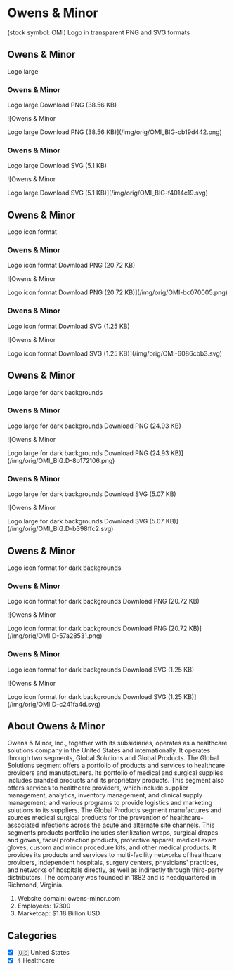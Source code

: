# Owens & Minor

 (stock symbol: OMI) Logo in transparent PNG and SVG formats

## Owens & Minor

 Logo large

### Owens & Minor

 Logo large Download PNG (38.56 KB)

![Owens & Minor

 Logo large Download PNG (38.56 KB)](/img/orig/OMI_BIG-cb19d442.png)

### Owens & Minor

 Logo large Download SVG (5.1 KB)

![Owens & Minor

 Logo large Download SVG (5.1 KB)](/img/orig/OMI_BIG-f4014c19.svg)

## Owens & Minor

 Logo icon format

### Owens & Minor

 Logo icon format Download PNG (20.72 KB)

![Owens & Minor

 Logo icon format Download PNG (20.72 KB)](/img/orig/OMI-bc070005.png)

### Owens & Minor

 Logo icon format Download SVG (1.25 KB)

![Owens & Minor

 Logo icon format Download SVG (1.25 KB)](/img/orig/OMI-6086cbb3.svg)

## Owens & Minor

 Logo large for dark backgrounds

### Owens & Minor

 Logo large for dark backgrounds Download PNG (24.93 KB)

![Owens & Minor

 Logo large for dark backgrounds Download PNG (24.93 KB)](/img/orig/OMI_BIG.D-8b172106.png)

### Owens & Minor

 Logo large for dark backgrounds Download SVG (5.07 KB)

![Owens & Minor

 Logo large for dark backgrounds Download SVG (5.07 KB)](/img/orig/OMI_BIG.D-b398ffc2.svg)

## Owens & Minor

 Logo icon format for dark backgrounds

### Owens & Minor

 Logo icon format for dark backgrounds Download PNG (20.72 KB)

![Owens & Minor

 Logo icon format for dark backgrounds Download PNG (20.72 KB)](/img/orig/OMI.D-57a28531.png)

### Owens & Minor

 Logo icon format for dark backgrounds Download SVG (1.25 KB)

![Owens & Minor

 Logo icon format for dark backgrounds Download SVG (1.25 KB)](/img/orig/OMI.D-c241fa4d.svg)

## About Owens & Minor



Owens & Minor, Inc., together with its subsidiaries, operates as a healthcare solutions company in the United States and internationally. It operates through two segments, Global Solutions and Global Products. The Global Solutions segment offers a portfolio of products and services to healthcare providers and manufacturers. Its portfolio of medical and surgical supplies includes branded products and its proprietary products. This segment also offers services to healthcare providers, which include supplier management, analytics, inventory management, and clinical supply management; and various programs to provide logistics and marketing solutions to its suppliers. The Global Products segment manufactures and sources medical surgical products for the prevention of healthcare-associated infections across the acute and alternate site channels. This segments products portfolio includes sterilization wraps, surgical drapes and gowns, facial protection products, protective apparel, medical exam gloves, custom and minor procedure kits, and other medical products. It provides its products and services to multi-facility networks of healthcare providers, independent hospitals, surgery centers, physicians' practices, and networks of hospitals directly, as well as indirectly through third-party distributors. The company was founded in 1882 and is headquartered in Richmond, Virginia.

1. Website domain: owens-minor.com
2. Employees: 17300
3. Marketcap: $1.18 Billion USD


## Categories
- [x] 🇺🇸 United States
- [x] ⚕️ Healthcare
